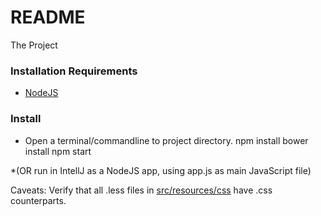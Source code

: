 # README #

The Project

### Installation Requirements ###

* [NodeJS](https://nodejs.org/)

### Install ###

* Open a terminal/commandline to project directory.
   npm install
   bower install
   npm start 

*(OR run in IntellJ as a NodeJS app, using app.js as main JavaScript file)

Caveats: Verify that all .less files in [src/resources/css](https://bitbucket.org/uonse/final-year-project/src/f08ed8bcd438c98e5b0a9886e8ebdb6da700d543/src/resources/css/?at=feature/FYP-139_HTML5_Prototype) have .css counterparts.